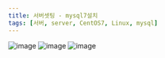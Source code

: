```yaml
---
title: 서버셋팅 - mysql7설치
tags: [서버, server, CentOS7, Linux, mysql]
---
```


![image](https://user-images.githubusercontent.com/49426352/144711004-9d84c4eb-eb4f-4121-8720-0f13e6b9d092.png)
![image](https://user-images.githubusercontent.com/49426352/144711006-25031f20-ef3e-40b4-9ce0-acec76fee576.png)
![image](https://user-images.githubusercontent.com/49426352/144711009-b33528f4-b80d-45c3-b7a5-8675025e26c9.png)
